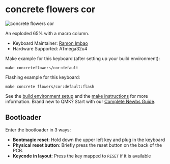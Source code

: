 # concrete flowers cor

![concrete flowers cor](https://i.imgur.com/AOT6mmMl.jpg)

An exploded 65% with a macro column.

* Keyboard Maintainer: [Ramon Imbao](https://github.com/ramonimbao)
* Hardware Supported: ATmega32u4

Make example for this keyboard (after setting up your build environment):

    make concreteflowers/cor:default
    
Flashing example for this keyboard:

    make concrete flowers/cor:default:flash

See the [build environment setup](https://docs.qmk.fm/#/getting_started_build_tools) and the [make instructions](https://docs.qmk.fm/#/getting_started_make_guide) for more information. Brand new to QMK? Start with our [Complete Newbs Guide](https://docs.qmk.fm/#/newbs).

## Bootloader

Enter the bootloader in 3 ways:

* **Bootmagic reset**: Hold down the upper left key and plug in the keyboard
* **Physical reset button**: Briefly press the reset button on the back of the PCB.
* **Keycode in layout**: Press the key mapped to `RESET` if it is available
